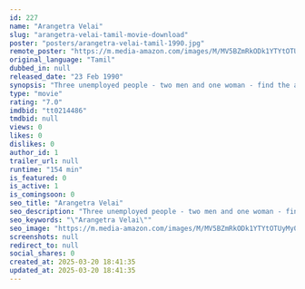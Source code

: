 ```yaml
---
id: 227
name: "Arangetra Velai"
slug: "arangetra-velai-tamil-movie-download"
poster: "posters/arangetra-velai-tamil-1990.jpg"
remote_poster: "https://m.media-amazon.com/images/M/MV5BZmRkODk1YTYtOTUyMy00YzdiLTg2MzktYjhlNjUzYzk0YzA5XkEyXkFqcGdeQXVyOTk3NTc2MzE@._V1_SX300.jpg"
original_language: "Tamil"
dubbed_in: null
released_date: "23 Feb 1990"
synopsis: "Three unemployed people - two men and one woman - find the answer to their money problems when they receive a call from a kidnapper through a cross connection."
type: "movie"
rating: "7.0"
imdbid: "tt0214486"
tmdbid: null
views: 0
likes: 0
dislikes: 0
author_id: 1
trailer_url: null
runtime: "154 min"
is_featured: 0
is_active: 1
is_comingsoon: 0
seo_title: "Arangetra Velai"
seo_description: "Three unemployed people - two men and one woman - find the answer to their money problems when they receive a call from a kidnapper through a cross connection."
seo_keywords: "\"Arangetra Velai\""
seo_image: "https://m.media-amazon.com/images/M/MV5BZmRkODk1YTYtOTUyMy00YzdiLTg2MzktYjhlNjUzYzk0YzA5XkEyXkFqcGdeQXVyOTk3NTc2MzE@._V1_SX300.jpg"
screenshots: null
redirect_to: null
social_shares: 0
created_at: 2025-03-20 18:41:35
updated_at: 2025-03-20 18:41:35
---
```


